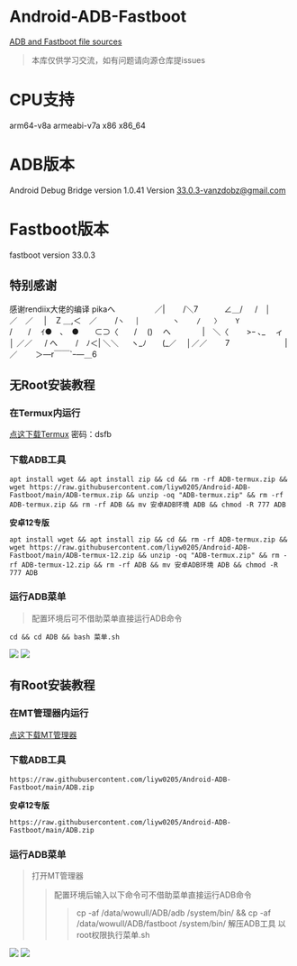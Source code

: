 # Android-ADB-Fastboot
[ADB and Fastboot file sources](https://github.com/rendiix/termux-adb-fastboot.git)
> 本库仅供学习交流，如有问题请向源仓库提issues

# CPU支持
arm64-v8a
armeabi-v7a
x86
x86_64

# ADB版本
Android Debug Bridge version 1.0.41
Version 33.0.3-vanzdobz@gmail.com
# Fastboot版本
fastboot version 33.0.3

## 特别感谢
感谢rendiix大佬的编译
pikaへ　　　　　／|
　　/＼7　　　 ∠＿/
　 /　│　　 ／　／
　│　Z ＿,＜　／　　 /`ヽ
　│　　　　　ヽ　　 /　　〉
　 Y　　　　　`　 /　　/
　ｲ●　､　●　　⊂⊃〈　　/
　()　 へ　　　　|　＼〈
　　>ｰ ､_　 ィ　 │ ／／
　 / へ　　 /　ﾉ＜| ＼＼
　 ヽ_ﾉ　　(_／　 │／／
　　7　　　　　　　|／
　　＞―r￣￣`ｰ―＿6

## 无Root安装教程
### 在Termux内运行
[点这下载Termux](https://wwu.lanzoul.com/iB8ZD03r51eb)
密码：dsfb

### 下载ADB工具
```
apt install wget && apt install zip && cd && rm -rf ADB-termux.zip && wget https://raw.githubusercontent.com/liyw0205/Android-ADB-Fastboot/main/ADB-termux.zip && unzip -oq "ADB-termux.zip" && rm -rf ADB-termux.zip && rm -rf ADB && mv 安卓ADB环境 ADB && chmod -R 777 ADB
```
**安卓12专版**
```
apt install wget && apt install zip && cd && rm -rf ADB-termux.zip && wget https://raw.githubusercontent.com/liyw0205/Android-ADB-Fastboot/main/ADB-termux-12.zip && unzip -oq "ADB-termux.zip" && rm -rf ADB-termux-12.zip && rm -rf ADB && mv 安卓ADB环境 ADB && chmod -R 777 ADB
```
### 运行ADB菜单
> 配置环境后可不借助菜单直接运行ADB命令
```
cd && cd ADB && bash 菜单.sh
```
<img src = "https://github.com/liyw0205/Android-ADB-Fastboot/raw/main/1.jpg" >
<img src = "https://github.com/liyw0205/Android-ADB-Fastboot/raw/main/2.jpg" >

## 有Root安装教程
### 在MT管理器内运行
[点这下载MT管理器](https://binmt.lanzouy.com/b01bivkzc)

### 下载ADB工具
```
https://raw.githubusercontent.com/liyw0205/Android-ADB-Fastboot/main/ADB.zip 
```
**安卓12专版**
```
https://raw.githubusercontent.com/liyw0205/Android-ADB-Fastboot/main/ADB.zip 
```
### 运行ADB菜单
> 打开MT管理器
>> 配置环境后输入以下命令可不借助菜单直接运行ADB命令
>>> cp -af /data/wowull/ADB/adb /system/bin/ && cp -af /data/wowull/ADB/fastboot /system/bin/
解压ADB工具
以root权限执行菜单.sh
<img src = "https://github.com/liyw0205/Android-ADB-Fastboot/raw/main/3.jpg" >
<img src = "https://github.com/liyw0205/Android-ADB-Fastboot/raw/main/4.jpg" >
